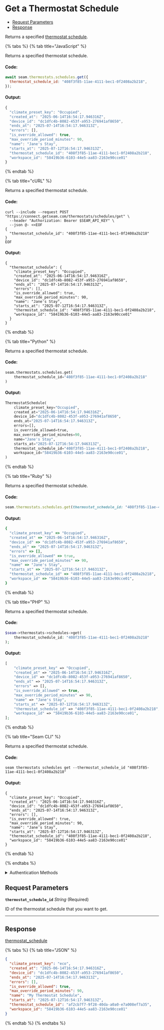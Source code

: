 # Get a Thermostat Schedule

- [Request Parameters](#request-parameters)
- [Response](#response)

Returns a specified [thermostat schedule](../../../capability-guides/thermostats/creating-and-managing-thermostat-schedules.md).


{% tabs %}
{% tab title="JavaScript" %}

Returns a specified thermostat schedule.

#### Code:

```javascript
await seam.thermostats.schedules.get({
  thermostat_schedule_id: "408f3f85-11ae-4111-bec1-0f2408a2b218",
});
```

#### Output:

```javascript
{
  "climate_preset_key": "Occupied",
  "created_at": "2025-06-14T16:54:17.946316Z",
  "device_id": "dc1dfc4b-8082-453f-a953-276941af8650",
  "ends_at": "2025-07-14T16:54:17.946313Z",
  "errors": [],
  "is_override_allowed": true,
  "max_override_period_minutes": 90,
  "name": "Jane's Stay",
  "starts_at": "2025-07-12T16:54:17.946313Z",
  "thermostat_schedule_id": "408f3f85-11ae-4111-bec1-0f2408a2b218",
  "workspace_id": "58419b36-6103-44e5-aa83-2163e90cce01"
}
```
{% endtab %}

{% tab title="cURL" %}

Returns a specified thermostat schedule.

#### Code:

```curl
curl --include --request POST "https://connect.getseam.com/thermostats/schedules/get" \
  --header "Authorization: Bearer $SEAM_API_KEY" \
  --json @- <<EOF
{
  "thermostat_schedule_id": "408f3f85-11ae-4111-bec1-0f2408a2b218"
}
EOF
```

#### Output:

```curl
{
  "thermostat_schedule": {
    "climate_preset_key": "Occupied",
    "created_at": "2025-06-14T16:54:17.946316Z",
    "device_id": "dc1dfc4b-8082-453f-a953-276941af8650",
    "ends_at": "2025-07-14T16:54:17.946313Z",
    "errors": [],
    "is_override_allowed": true,
    "max_override_period_minutes": 90,
    "name": "Jane's Stay",
    "starts_at": "2025-07-12T16:54:17.946313Z",
    "thermostat_schedule_id": "408f3f85-11ae-4111-bec1-0f2408a2b218",
    "workspace_id": "58419b36-6103-44e5-aa83-2163e90cce01"
  }
}
```
{% endtab %}

{% tab title="Python" %}

Returns a specified thermostat schedule.

#### Code:

```python
seam.thermostats.schedules.get(
    thermostat_schedule_id="408f3f85-11ae-4111-bec1-0f2408a2b218"
)
```

#### Output:

```python
ThermostatSchedule(
    climate_preset_key="Occupied",
    created_at="2025-06-14T16:54:17.946316Z",
    device_id="dc1dfc4b-8082-453f-a953-276941af8650",
    ends_at="2025-07-14T16:54:17.946313Z",
    errors=[],
    is_override_allowed=true,
    max_override_period_minutes=90,
    name="Jane's Stay",
    starts_at="2025-07-12T16:54:17.946313Z",
    thermostat_schedule_id="408f3f85-11ae-4111-bec1-0f2408a2b218",
    workspace_id="58419b36-6103-44e5-aa83-2163e90cce01",
)
```
{% endtab %}

{% tab title="Ruby" %}

Returns a specified thermostat schedule.

#### Code:

```ruby
seam.thermostats.schedules.get(thermostat_schedule_id: "408f3f85-11ae-4111-bec1-0f2408a2b218")
```

#### Output:

```ruby
{
  "climate_preset_key" => "Occupied",
  "created_at" => "2025-06-14T16:54:17.946316Z",
  "device_id" => "dc1dfc4b-8082-453f-a953-276941af8650",
  "ends_at" => "2025-07-14T16:54:17.946313Z",
  "errors" => [],
  "is_override_allowed" => true,
  "max_override_period_minutes" => 90,
  "name" => "Jane's Stay",
  "starts_at" => "2025-07-12T16:54:17.946313Z",
  "thermostat_schedule_id" => "408f3f85-11ae-4111-bec1-0f2408a2b218",
  "workspace_id" => "58419b36-6103-44e5-aa83-2163e90cce01",
}
```
{% endtab %}

{% tab title="PHP" %}

Returns a specified thermostat schedule.

#### Code:

```php
$seam->thermostats->schedules->get(
    thermostat_schedule_id: "408f3f85-11ae-4111-bec1-0f2408a2b218"
);
```

#### Output:

```php
[
    "climate_preset_key" => "Occupied",
    "created_at" => "2025-06-14T16:54:17.946316Z",
    "device_id" => "dc1dfc4b-8082-453f-a953-276941af8650",
    "ends_at" => "2025-07-14T16:54:17.946313Z",
    "errors" => [],
    "is_override_allowed" => true,
    "max_override_period_minutes" => 90,
    "name" => "Jane's Stay",
    "starts_at" => "2025-07-12T16:54:17.946313Z",
    "thermostat_schedule_id" => "408f3f85-11ae-4111-bec1-0f2408a2b218",
    "workspace_id" => "58419b36-6103-44e5-aa83-2163e90cce01",
];
```
{% endtab %}

{% tab title="Seam CLI" %}

Returns a specified thermostat schedule.

#### Code:

```seam_cli
seam thermostats schedules get --thermostat_schedule_id "408f3f85-11ae-4111-bec1-0f2408a2b218"
```

#### Output:

```seam_cli
{
  "climate_preset_key": "Occupied",
  "created_at": "2025-06-14T16:54:17.946316Z",
  "device_id": "dc1dfc4b-8082-453f-a953-276941af8650",
  "ends_at": "2025-07-14T16:54:17.946313Z",
  "errors": [],
  "is_override_allowed": true,
  "max_override_period_minutes": 90,
  "name": "Jane's Stay",
  "starts_at": "2025-07-12T16:54:17.946313Z",
  "thermostat_schedule_id": "408f3f85-11ae-4111-bec1-0f2408a2b218",
  "workspace_id": "58419b36-6103-44e5-aa83-2163e90cce01"
}
```
{% endtab %}

{% endtabs %}


<details>

<summary>Authentication Methods</summary>

- API key
- Client session token
- Personal access token
  <br>Must also include the `seam-workspace` header in the request.

To learn more, see [Authentication](https://docs.seam.co/latest/api/authentication).
</details>

## Request Parameters

**`thermostat_schedule_id`** *String* (Required)

ID of the thermostat schedule that you want to get.

---


## Response

[thermostat\_schedule](.)


{% tabs %}
{% tab title="JSON" %}



```json
{
  "climate_preset_key": "eco",
  "created_at": "2025-06-14T16:54:17.946316Z",
  "device_id": "dc1dfc4b-8082-453f-a953-276941af8650",
  "ends_at": "2025-07-14T16:54:17.946313Z",
  "errors": [],
  "is_override_allowed": true,
  "max_override_period_minutes": 90,
  "name": "My Thermostat Schedule",
  "starts_at": "2025-07-12T16:54:17.946313Z",
  "thermostat_schedule_id": "af2cb7f7-9f28-40da-a0a0-e7a008ef7a35",
  "workspace_id": "58419b36-6103-44e5-aa83-2163e90cce01"
}
```
{% endtab %}
{% endtabs %}
